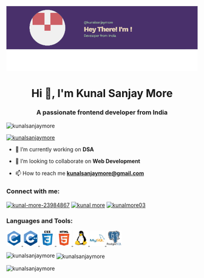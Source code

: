 ![logo](https://github.com/kunalsanjaymore/kunalsanjaymore/blob/main/image.png)

<h1 align="center">Hi 👋, I'm Kunal Sanjay More</h1>
<h3 align="center">A passionate frontend developer from India</h3>

<p align="left"> <img src="https://komarev.com/ghpvc/?username=kunalsanjaymore&label=Profile%20views&color=0e75b6&style=flat" alt="kunalsanjaymore" /> </p>

<p align="left"> <a href="https://github.com/ryo-ma/github-profile-trophy"><img src="https://github-profile-trophy.vercel.app/?username=kunalsanjaymore" alt="kunalsanjaymore" /></a> </p>

- 🔭 I’m currently working on **DSA**

- 👯 I’m looking to collaborate on **Web Development**

- 📫 How to reach me **kunalsanjaymore@gmail.com**

<h3 align="left">Connect with me:</h3>
<p align="left">
<a href="https://linkedin.com/in/kunal-more-23984867" target="blank"><img align="center" src="https://raw.githubusercontent.com/rahuldkjain/github-profile-readme-generator/master/src/images/icons/Social/linked-in-alt.svg" alt="kunal-more-23984867" height="30" width="40" /></a>
<a href="https://fb.com/kunal more" target="blank"><img align="center" src="https://raw.githubusercontent.com/rahuldkjain/github-profile-readme-generator/master/src/images/icons/Social/facebook.svg" alt="kunal more" height="30" width="40" /></a>
<a href="https://instagram.com/kunalmore03" target="blank"><img align="center" src="https://raw.githubusercontent.com/rahuldkjain/github-profile-readme-generator/master/src/images/icons/Social/instagram.svg" alt="kunalmore03" height="30" width="40" /></a>
</p>

<h3 align="left">Languages and Tools:</h3>
<p align="left"> <a href="https://www.cprogramming.com/" target="_blank" rel="noreferrer"> <img src="https://raw.githubusercontent.com/devicons/devicon/master/icons/c/c-original.svg" alt="c" width="40" height="40"/> </a> <a href="https://www.w3schools.com/cpp/" target="_blank" rel="noreferrer"> <img src="https://raw.githubusercontent.com/devicons/devicon/master/icons/cplusplus/cplusplus-original.svg" alt="cplusplus" width="40" height="40"/> </a> <a href="https://www.w3schools.com/css/" target="_blank" rel="noreferrer"> <img src="https://raw.githubusercontent.com/devicons/devicon/master/icons/css3/css3-original-wordmark.svg" alt="css3" width="40" height="40"/> </a> <a href="https://www.w3.org/html/" target="_blank" rel="noreferrer"> <img src="https://raw.githubusercontent.com/devicons/devicon/master/icons/html5/html5-original-wordmark.svg" alt="html5" width="40" height="40"/> </a> <a href="https://www.linux.org/" target="_blank" rel="noreferrer"> <img src="https://raw.githubusercontent.com/devicons/devicon/master/icons/linux/linux-original.svg" alt="linux" width="40" height="40"/> </a> <a href="https://www.mysql.com/" target="_blank" rel="noreferrer"> <img src="https://raw.githubusercontent.com/devicons/devicon/master/icons/mysql/mysql-original-wordmark.svg" alt="mysql" width="40" height="40"/> </a> <a href="https://www.postgresql.org" target="_blank" rel="noreferrer"> <img src="https://raw.githubusercontent.com/devicons/devicon/master/icons/postgresql/postgresql-original-wordmark.svg" alt="postgresql" width="40" height="40"/> </a> </p>

<p><img align="left" src="https://github-readme-stats.vercel.app/api/top-langs?username=kunalsanjaymore&show_icons=true&locale=en&layout=compact" alt="kunalsanjaymore" /></p>

<p>&nbsp;<img align="center" src="https://github-readme-stats.vercel.app/api?username=kunalsanjaymore&show_icons=true&locale=en" alt="kunalsanjaymore" /></p>

<p><img align="center" src="https://github-readme-streak-stats.herokuapp.com/?user=kunalsanjaymore&" alt="kunalsanjaymore" /></p>
